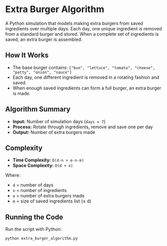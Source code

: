 # Extra Burger Algorithm

A Python simulation that models making extra burgers from saved ingredients over multiple days. Each day, one unique ingredient is removed from a standard burger and stored. When a complete set of ingredients is saved, an extra burger is assembled.

## How It Works

- The base burger contains:
  `["bun", "lettuce", "tomato", "cheese", "patty", "onion", "sauce"]`
- Each day, one different ingredient is removed in a rotating fashion and saved.
- When enough saved ingredients can form a full burger, an extra burger is made.

## Algorithm Summary

- **Input:** Number of simulation days (`days = 7`)
- **Process:** Rotate through ingredients, remove and save one per day
- **Output:** Number of extra burgers made

## Complexity

- **Time Complexity:** `O(d·n + e·n·m)`
- **Space Complexity:** `O(d + n)`

Where:
- `d` = number of days
- `n` = number of ingredients
- `e` = number of extra burgers made
- `m` = size of saved ingredients list (≤ d)

## Running the Code

Run the script with Python:

```bash
python extra_burger_algorithm.py
